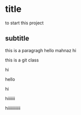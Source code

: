 # title
to start this project 
## subtitle
this is a paragragh
hello 
mahnaz
hi


this is a git class 

hi 

hello 

hi

hiiiiiii

hiiiiiiiiiiii